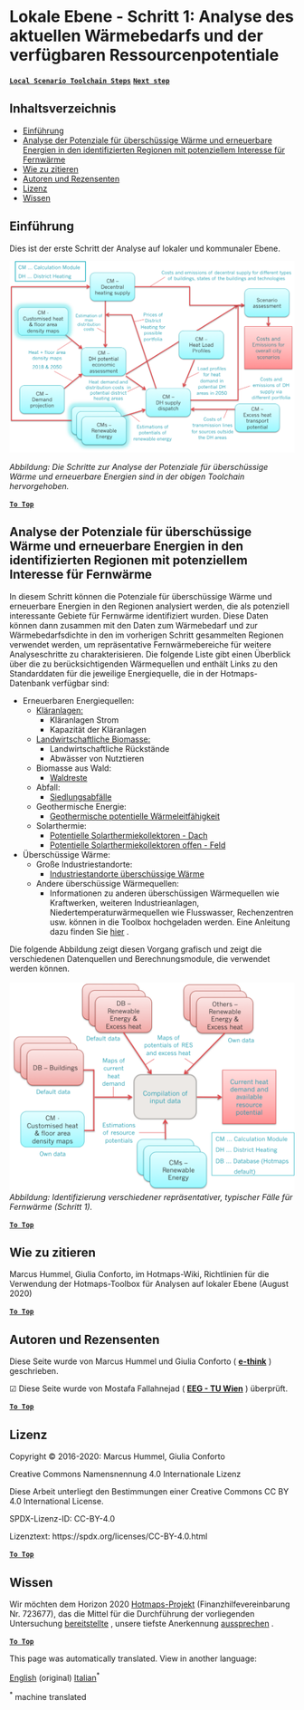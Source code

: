 <h1><a class="anchor" id="local-level---step-1--analysis-of-current-heat-demand-and-available-resource-potentials" href="#local-level---step-1--analysis-of-current-heat-demand-and-available-resource-potentials"><i class="fa fa-link"></i></a>Lokale Ebene - Schritt 1: Analyse des aktuellen Wärmebedarfs und der verfügbaren Ressourcenpotentiale</h1><p> <a href="guide-local-and-municipal-levels#the-hotmaps-scenario-toolchain-different-steps"><strong><code>Local Scenario Toolchain Steps</code></strong></a> <a href="step-2-Calculation-of-future-heat-demand-and-gross-floor-area-density-maps"><strong><code>Next step</code></strong></a></p><h2><a class="anchor" id="table-of-contents" href="#table-of-contents"><i class="fa fa-link"></i></a> Inhaltsverzeichnis</h2><ul><li> <a href="#introduction">Einführung</a></li><li> <a href="#analysis-of-potentials-for-excess-heat-and-renewable-energy-in-the-identified-regions-with-potential-interest-for-district-heating">Analyse der Potenziale für überschüssige Wärme und erneuerbare Energien in den identifizierten Regionen mit potenziellem Interesse für Fernwärme</a></li><li> <a href="#how-to-cite">Wie zu zitieren</a></li><li> <a href="#authors-and-reviewers">Autoren und Rezensenten</a></li><li> <a href="#license">Lizenz</a></li><li> <a href="#acknowledgement">Wissen</a></li></ul><h2><a class="anchor" id="introduction" href="#introduction"><i class="fa fa-link"></i></a> Einführung</h2><p> Dies ist der erste Schritt der Analyse auf lokaler und kommunaler Ebene.</p><img src="/en/Step-1-Analysis-of-current-heat-demand-and-available-resource-potentials/Hotmaps_Local_Toolchain_Step_1final.png"/><p> <em>Abbildung: Die Schritte zur Analyse der Potenziale für überschüssige Wärme und erneuerbare Energien sind in der obigen Toolchain hervorgehoben.</em></p><p> <a href="#table-of-contents"><strong><code>To Top</code></strong></a></p><h2><a class="anchor" id="analysis-of-potentials-for-excess-heat-and-renewable-energy-in-the-identified-regions-with-potential-interest-for-district-heating" href="#analysis-of-potentials-for-excess-heat-and-renewable-energy-in-the-identified-regions-with-potential-interest-for-district-heating"><i class="fa fa-link"></i></a> Analyse der Potenziale für überschüssige Wärme und erneuerbare Energien in den identifizierten Regionen mit potenziellem Interesse für Fernwärme</h2><p> In diesem Schritt können die Potenziale für überschüssige Wärme und erneuerbare Energien in den Regionen analysiert werden, die als potenziell interessante Gebiete für Fernwärme identifiziert wurden. Diese Daten können dann zusammen mit den Daten zum Wärmebedarf und zur Wärmebedarfsdichte in den im vorherigen Schritt gesammelten Regionen verwendet werden, um repräsentative Fernwärmebereiche für weitere Analyseschritte zu charakterisieren. Die folgende Liste gibt einen Überblick über die zu berücksichtigenden Wärmequellen und enthält Links zu den Standarddaten für die jeweilige Energiequelle, die in der Hotmaps-Datenbank verfügbar sind:</p><ul><li> Erneuerbaren Energiequellen:<ul><li> <a href="https://gitlab.com/hotmaps/potential/WWTP">Kläranlagen:</a><ul><li> Kläranlagen Strom</li><li> Kapazität der Kläranlagen</li></ul></li><li> <a href="https://gitlab.com/hotmaps/potential/potential_biomass">Landwirtschaftliche Biomasse:</a><ul><li> Landwirtschaftliche Rückstände</li><li> Abwässer von Nutztieren</li></ul></li><li> Biomasse aus Wald:<ul><li> <a href="https://gitlab.com/hotmaps/potential/potential_forest">Waldreste</a></li></ul></li><li> Abfall:<ul><li> <a href="https://gitlab.com/hotmaps/potential/potential_municipal_solid_waste">Siedlungsabfälle</a></li></ul></li><li> Geothermische Energie:<ul><li> <a href="https://gitlab.com/hotmaps/potential/potential_geothermal_raster">Geothermische potentielle Wärmeleitfähigkeit</a></li></ul></li><li> Solarthermie:<ul><li> <a href="https://gitlab.com/hotmaps/potential/potential_solarthermal_collectors_rooftop">Potentielle Solarthermiekollektoren - Dach</a></li><li> <a href="https://gitlab.com/hotmaps/potential/potential_solarthermal_collectors_open_field">Potentielle Solarthermiekollektoren offen - Feld</a></li></ul></li></ul></li><li> Überschüssige Wärme:<ul><li> Große Industriestandorte:<ul><li> <a href="https://gitlab.com/hotmaps/industrial_sites/industrial_sites_industryBenchmarks">Industriestandorte überschüssige Wärme</a></li></ul></li><li> Andere überschüssige Wärmequellen:<ul><li> Informationen zu anderen überschüssigen Wärmequellen wie Kraftwerken, weiteren Industrieanlagen, Niedertemperaturwärmequellen wie Flusswasser, Rechenzentren usw. können in die Toolbox hochgeladen werden. Eine Anleitung dazu finden Sie <a href="https://wiki.hotmaps.eu/en/CM-Add-industry-plant">hier</a> .</li></ul></li></ul></li></ul><p> Die folgende Abbildung zeigt diesen Vorgang grafisch und zeigt die verschiedenen Datenquellen und Berechnungsmodule, die verwendet werden können.<br/><br/><img src="/en/Step-1-Analysis-of-current-heat-demand-and-available-resource-potentials/Wiki-local-detailed-Step-1final.png"/> <em>Abbildung: Identifizierung verschiedener repräsentativer, typischer Fälle für Fernwärme (Schritt 1).</em><br/></p><p> <a href="#table-of-contents"><strong><code>To Top</code></strong></a></p><h2><a class="anchor" id="how-to-cite" href="#how-to-cite"><i class="fa fa-link"></i></a> Wie zu zitieren</h2><p> Marcus Hummel, Giulia Conforto, im Hotmaps-Wiki, Richtlinien für die Verwendung der Hotmaps-Toolbox für Analysen auf lokaler Ebene (August 2020)</p><p><ins> <code><strong><a href="#table-of-contents">To Top</a></strong></code></ins></p><h2><a class="anchor" id="authors-and-reviewers" href="#authors-and-reviewers"><i class="fa fa-link"></i></a> Autoren und Rezensenten</h2><p> Diese Seite wurde von Marcus Hummel und Giulia Conforto ( <strong><a href="https://e-think.ac.at">e-think</a></strong> ) geschrieben.</p><p> ☑ Diese Seite wurde von Mostafa Fallahnejad ( <strong><a href="https://eeg.tuwien.ac.at/">EEG - TU Wien</a></strong> ) überprüft.</p><p> <a href="#table-of-contents"><strong><code>To Top</code></strong></a></p><h2><a class="anchor" id="license" href="#license"><i class="fa fa-link"></i></a> Lizenz</h2><p> Copyright © 2016-2020: Marcus Hummel, Giulia Conforto</p><p> Creative Commons Namensnennung 4.0 Internationale Lizenz</p><p> Diese Arbeit unterliegt den Bestimmungen einer Creative Commons CC BY 4.0 International License.</p><p> SPDX-Lizenz-ID: CC-BY-4.0</p><p> Lizenztext: https://spdx.org/licenses/CC-BY-4.0.html</p><p> <a href="#table-of-contents"><strong><code>To Top</code></strong></a></p><h2><a class="anchor" id="acknowledgement" href="#acknowledgement"><i class="fa fa-link"></i></a> Wissen</h2><p> Wir möchten dem Horizon 2020 <a href="https://www.hotmaps-project.eu">Hotmaps-Projekt</a> (Finanzhilfevereinbarung Nr. 723677), das die Mittel für die Durchführung der vorliegenden Untersuchung <a href="https://www.hotmaps-project.eu">bereitstellte</a> , unsere tiefste Anerkennung <a href="https://www.hotmaps-project.eu">aussprechen</a> .</p><p><ins> <code><strong><a href="#table-of-contents">To Top</a></strong></code></ins></p>



<!--- THIS IS A SUPER UNIQUE IDENTIFIER -->

This page was automatically translated. View in another language:

[English](../en/Step-1-Analysis-of-current-heat-demand-and-available-resource-potentials) (original)  [Italian](../it/Step-1-Analysis-of-current-heat-demand-and-available-resource-potentials)<sup>\*</sup> 

<sup>\*</sup> machine translated
